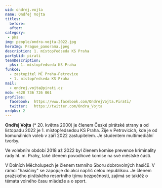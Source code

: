```yaml
---
uid: ondrej.vojta
name: Ondřej Vojta
titles:
  before:  
  after:
category:
 - pks
img: people/ondra-vojta-2022.jpg
heroImg: Prague_panorama.jpeg
description: 1. místopředseda KS Praha    
partyUid: pirati
teamDescription:
  pks: 1. místopředseda KS Praha
funkce:
  - zastupitel MČ Praha-Petrovice
  - 1. místopředseda KS Praha
mail:
  - ondrej.vojta@pirati.cz
mob: +420 736 726 061		 
profiles:   
  facebook:  https://www.facebook.com/OndrejVojta.Pirati/
  twitter:   https://twitter.com/Ondra_Vojta		  
ordpks: 2		  
---
```


**Ondřej Vojta** (* 20. května 2000) je členem České pirátské strany a od listopadu 2022 je 1. místopředsedou KS Praha. Žije v Petrovicích, kde je od komunálních voleb v září 2022 zastupitelem. Je studentem multimediální tvorby.

Ve volebním období 2018 až 2022 byl členem komise prevence kriminality rady hl. m. Prahy, také členem povodňové komise na své městské části.

V Dolních Měcholupech je členem tamního Sboru dobrovolných hasičů. V rámci "hasičiny" se zapojuje do akcí napříč celou republikou. Je členem pražského pirátského resortního týmu bezpečnosti, zajímá se taktéž o témata volného času mládeže a o sport.